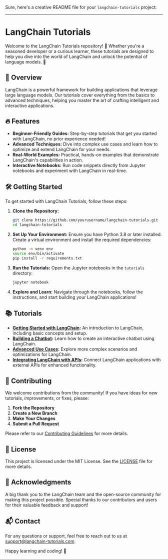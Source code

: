 Sure, here's a creative README file for your `langchain-tutorials` project:

---

# LangChain Tutorials

Welcome to the LangChain Tutorials repository! 🚀 Whether you're a seasoned developer or a curious learner, these tutorials are designed to help you dive into the world of LangChain and unlock the potential of language models. 🌟

## 📖 Overview

LangChain is a powerful framework for building applications that leverage large language models. Our tutorials cover everything from the basics to advanced techniques, helping you master the art of crafting intelligent and interactive applications.

## 🔥 Features

- **Beginner-Friendly Guides:** Step-by-step tutorials that get you started with LangChain, no prior experience needed!
- **Advanced Techniques:** Dive into complex use cases and learn how to optimize and extend LangChain for your needs.
- **Real-World Examples:** Practical, hands-on examples that demonstrate LangChain's capabilities in action.
- **Interactive Notebooks:** Run code snippets directly from Jupyter notebooks and experiment with LangChain in real-time.

## 🛠️ Getting Started

To get started with LangChain Tutorials, follow these steps:

1. **Clone the Repository:**
   ```bash
   git clone https://github.com/yourusername/langchain-tutorials.git
   cd langchain-tutorials
   ```

2. **Set Up Your Environment:**
   Ensure you have Python 3.8 or later installed. Create a virtual environment and install the required dependencies:
   ```bash
   python -m venv env
   source env/bin/activate
   pip install -r requirements.txt
   ```

3. **Run the Tutorials:**
   Open the Jupyter notebooks in the `tutorials` directory:
   ```bash
   jupyter notebook
   ```

4. **Explore and Learn:**
   Navigate through the notebooks, follow the instructions, and start building your LangChain applications!

## 📚 Tutorials

- **[Getting Started with LangChain](tutorials/getting_started.ipynb):** An introduction to LangChain, including basic concepts and setup.
- **[Building a Chatbot](tutorials/building_a_chatbot.ipynb):** Learn how to create an interactive chatbot using LangChain.
- **[Advanced Use Cases](tutorials/advanced_use_cases.ipynb):** Explore more complex scenarios and optimizations for LangChain.
- **[Integrating LangChain with APIs](tutorials/integrating_with_apis.ipynb):** Connect LangChain applications with external APIs for enhanced functionality.

## 🤝 Contributing

We welcome contributions from the community! If you have ideas for new tutorials, improvements, or fixes, please:

1. **Fork the Repository**
2. **Create a New Branch**
3. **Make Your Changes**
4. **Submit a Pull Request**

Please refer to our [Contributing Guidelines](CONTRIBUTING.md) for more details.

## 📝 License

This project is licensed under the MIT License. See the [LICENSE](LICENSE) file for more details.

## 🌟 Acknowledgments

A big thank you to the LangChain team and the open-source community for making this project possible. Special thanks to our contributors and users for their valuable feedback and support!

## 📬 Contact

For any questions or support, feel free to reach out to us at [support@langchain-tutorials.com](mailto:support@langchain-tutorials.com).

Happy learning and coding! 🚀

